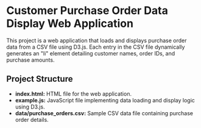# Customer Purchase Order Data Display Web Application
This project is a web application that loads and displays purchase order data from a CSV file using D3.js. Each entry in the CSV file dynamically generates an "li" element detailing customer names, order IDs, and purchase amounts.

## Project Structure
- **index.html:** HTML file for the web application.
- **example.js:** JavaScript file implementing data loading and display logic using D3.js.
- **data/purchase_orders.csv:** Sample CSV data file containing purchase order details.
